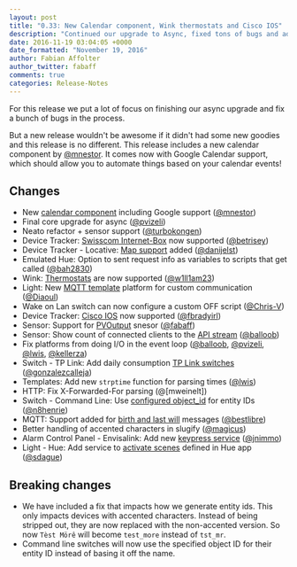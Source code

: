 ```yaml
---
layout: post
title: "0.33: New Calendar component, Wink thermostats and Cisco IOS"
description: "Continued our upgrade to Async, fixed tons of bugs and added a few new things."
date: 2016-11-19 03:04:05 +0000
date_formatted: "November 19, 2016"
author: Fabian Affolter
author_twitter: fabaff
comments: true
categories: Release-Notes
---
```


For this release we put a lot of focus on finishing our async upgrade and fix a bunch of bugs in the process.

But a new release wouldn't be awesome if it didn't had some new goodies and this release is no different. This release includes a new calendar component by [@mnestor]. It comes now with Google Calendar support, which should allow you to automate things based on your calendar events!

## Changes

- New [calendar component][google] including Google support ([@mnestor])
- Final core upgrade for async ([@pvizeli])
- Neato refactor + sensor support ([@turbokongen])
- Device Tracker: [Swisscom Internet-Box][swisscom] now supported ([@betrisey])
- Device Tracker - Locative: [Map support][locative] added ([@danijelst])
- Emulated Hue: Option to sent request info as variables to scripts that get called ([@bah2830])
- Wink: [Thermostats][wink-climate] are now supported ([@w1ll1am23])
- Light: New [MQTT template][mqtt-template] platform for custom communication ([@Diaoul])
- Wake on Lan switch can now configure a custom OFF script ([@Chris-V])
- Device Tracker: [Cisco IOS][cisco] now supported ([@fbradyirl])
- Sensor: Support for [PVOutput][pvoutput] snesor ([@fabaff])
- Sensor: Show count of connected clients to the [API stream][api-stream] ([@balloob])
- Fix platforms from doing I/O in the event loop ([@balloob], [@pvizeli], [@lwis], [@kellerza])
- Switch - TP Link: Add daily consumption [TP Link switches][tp-link] ([@gonzalezcalleja])
- Templates: Add new `strptime` function for parsing times ([@lwis])
- HTTP: Fix X-Forwarded-For parsing (@[mweinelt])
- Switch - Command Line: Use [configured object_id][command-line] for entity IDs ([@n8henrie])
- MQTT: Support added for [birth and last will][mqtt-will] messages ([@bestlibre])
- Better handling of accented characters in slugify ([@magicus])
- Alarm Control Panel - Envisalink: Add new [keypress service][envisalink] ([@jnimmo])
- Light - Hue: Add service to [activate scenes][hue] defined in Hue app ([@sdague])

## Breaking changes

 - We have included a fix that impacts how we generate entity ids. This only impacts devices with accented characters. Instead of being stripped out, they are now replaced with the non-accented version. So now `Tèst Mörê` will become `test_more` instead of `tst_mr`.
 - Command line switches will now use the specified object ID for their entity ID instead of basing it off the name.

[@bah2830]: https://github.com/bah2830
[@balloob]: https://github.com/balloob
[@bestlibre]: https://github.com/bestlibre
[@betrisey]: https://github.com/betrisey
[@Chris-V]: https://github.com/Chris-V
[@danijelst]: https://github.com/danijelst
[@Diaoul]: https://github.com/Diaoul
[@fabaff]: https://github.com/fabaff
[@fbradyirl]: https://github.com/fbradyirl
[@gonzalezcalleja]: https://github.com/
[@jnimmo]: https://github.com/jnimmo
[@kellerza]: https://github.com/kellerza
[@lwis]: https://github.com/lwis
[@magicus]: https://github.com/magicus
[@mnestor]: https://github.com/mnestor
[@mweinelt]: https://github.com/mweinelt
[@n8henrie]: https://github.com/n8henrie
[@pvizeli]: https://github.com/pvizeli
[@sdague]: https://github.com/sdague
[@turbokongen]: https://github.com/turbokongen
[@w1ll1am23]: https://github.com/w1ll1am23

[api-stream]: https://home-assistant.io/components/sensor.api_stream/
[cisco]: https://home-assistant.io/components/device_tracker.cisco_ios/
[command-line]: https://home-assistant.io/components/switch.command_line/
[envisalink]: https://home-assistant.io/components/envisalink/
[google]: https://home-assistant.io/components/sensor.google_calendar/
[hue]: https://home-assistant.io/components/light.hue/
[locative]: https://home-assistant.io/components/device_tracker.locative/
[mqtt-template]: https://home-assistant.io/components/light.mqtt_template/
[mqtt-will]: https://home-assistant.io/components/mqtt/
[pvoutput]: https://home-assistant.io/components/sensor.pvoutput/
[swisscom]: https://home-assistant.io/components/device_tracker.swisscom/
[tp-link]: https://home-assistant.io/components/switch.tplink/
[wink-climate]: https://home-assistant.io/components/climate.wink/

